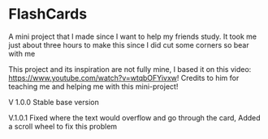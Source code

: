 # FlashCards
A mini project that I made  since I want to help my friends study. It took me just about three hours to make this since I did cut some corners so bear with me

This project and its inspiration are not fully mine, I based it on this video: https://www.youtube.com/watch?v=wtqbOFYivxw!
Credits to him for teaching me and helping me with this mini-project! 

V 1.0.0
Stable base version

V.1.0.1
Fixed where the text would overflow and go through the card, Added a scroll wheel to fix this problem
